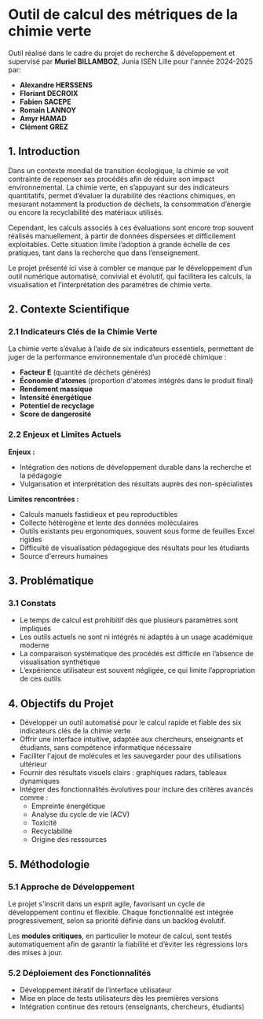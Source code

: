 # Outil de calcul des métriques de la chimie verte

Outil réalisé dans le cadre du projet de recherche & développement et supervisé par **Muriel BILLAMBOZ**, Junia ISEN Lille pour l'année 2024-2025 par:
- **Alexandre HERSSENS**  
- **Floriant DECROIX**  
- **Fabien SACEPE**  
- **Romain LANNOY**  
- **Amyr HAMAD**  
- **Clément GREZ**


## 1. Introduction

Dans un contexte mondial de transition écologique, la chimie se voit contrainte de repenser ses procédés afin de réduire son impact environnemental. La chimie verte, en s’appuyant sur des indicateurs quantitatifs, permet d’évaluer la durabilité des réactions chimiques, en mesurant notamment la production de déchets, la consommation d’énergie ou encore la recyclabilité des matériaux utilisés.

Cependant, les calculs associés à ces évaluations sont encore trop souvent réalisés manuellement, à partir de données dispersées et difficilement exploitables. Cette situation limite l’adoption à grande échelle de ces pratiques, tant dans la recherche que dans l’enseignement.

Le projet présenté ici vise à combler ce manque par le développement d’un outil numérique automatisé, convivial et évolutif, qui facilitera les calculs, la visualisation et l’interprétation des paramètres de chimie verte.

## 2. Contexte Scientifique

### 2.1 Indicateurs Clés de la Chimie Verte

La chimie verte s’évalue à l’aide de six indicateurs essentiels, permettant de juger de la performance environnementale d’un procédé chimique :

- **Facteur E** (quantité de déchets générés)  
- **Économie d'atomes** (proportion d'atomes intégrés dans le produit final)  
- **Rendement massique**  
- **Intensité énergétique**  
- **Potentiel de recyclage**  
- **Score de dangerosité**

### 2.2 Enjeux et Limites Actuels

**Enjeux :**

- Intégration des notions de développement durable dans la recherche et la pédagogie  
- Vulgarisation et interprétation des résultats auprès des non-spécialistes  

**Limites rencontrées :**

- Calculs manuels fastidieux et peu reproductibles
- Collecte hétérogène et lente des données moléculaires  
- Outils existants peu ergonomiques, souvent sous forme de feuilles Excel rigides  
- Difficulté de visualisation pédagogique des résultats pour les étudiants  
- Source d'erreurs humaines

## 3. Problématique

### 3.1 Constats

- Le temps de calcul est prohibitif dès que plusieurs paramètres sont impliqués  
- Les outils actuels ne sont ni intégrés ni adaptés à un usage académique moderne  
- La comparaison systématique des procédés est difficile en l’absence de visualisation synthétique  
- L’expérience utilisateur est souvent négligée, ce qui limite l’appropriation de ces outils  

## 4. Objectifs du Projet

- Développer un outil automatisé pour le calcul rapide et fiable des six indicateurs clés de la chimie verte  
- Offrir une interface intuitive, adaptée aux chercheurs, enseignants et étudiants, sans compétence informatique nécessaire  
- Faciliter l'ajout de molécules et les sauvegarder pour des utilisations ultérieur
- Fournir des résultats visuels clairs : graphiques radars, tableaux dynamiques  
- Intégrer des fonctionnalités évolutives pour inclure des critères avancés comme :  
  - Empreinte énergétique  
  - Analyse du cycle de vie (ACV)  
  - Toxicité  
  - Recyclabilité  
  - Origine des ressources  

## 5. Méthodologie

### 5.1 Approche de Développement

Le projet s'inscrit dans un esprit agile, favorisant un cycle de développement continu et flexible. Chaque fonctionnalité est intégrée progressivement, selon sa priorité définie dans un backlog évolutif.

Les **modules critiques**, en particulier le moteur de calcul, sont testés automatiquement afin de garantir la fiabilité et d’éviter les régressions lors des mises à jour.

### 5.2 Déploiement des Fonctionnalités

- Développement itératif de l’interface utilisateur  
- Mise en place de tests utilisateurs dès les premières versions  
- Intégration continue des retours (enseignants, chercheurs, étudiants)

